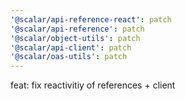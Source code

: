 ```yaml
---
'@scalar/api-reference-react': patch
'@scalar/api-reference': patch
'@scalar/object-utils': patch
'@scalar/api-client': patch
'@scalar/oas-utils': patch
---
```


feat: fix reactivitiy of references + client
